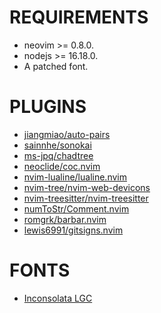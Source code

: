 # REQUIREMENTS
- neovim >= 0.8.0.
- nodejs >= 16.18.0.
- A patched font.

# PLUGINS
+ [jiangmiao/auto-pairs](https://github.com/jiangmiao/auto-pairs)
+ [sainnhe/sonokai](https://github.com/sainnhe/sonokai)
+ [ms-jpq/chadtree](https://github.com/ms-jpq/chadtree)
+ [neoclide/coc.nvim](https://github.com/neoclide/coc.nvim)
+ [nvim-lualine/lualine.nvim](https://github.com/nvim-lualine/lualine.nvim)
+ [nvim-tree/nvim-web-devicons](https://github.com/nvim-tree/nvim-web-devicons)
+ [nvim-treesitter/nvim-treesitter](https://github.com/nvim-treesitter/nvim-treesitter)
+ [numToStr/Comment.nvim](https://github.com/numToStr/Comment.nvim)
+ [romgrk/barbar.nvim](https://github.com/romgrk/barbar.nvim)
+ [lewis6991/gitsigns.nvim](https://github.com/lewis6991/gitsigns.nvim)

# FONTS
+ [Inconsolata LGC](https://www.nerdfonts.com/font-downloads)
